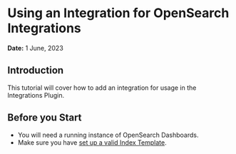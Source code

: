 # Using an Integration for OpenSearch Integrations

**Date:** 1 June, 2023

## Introduction

This tutorial will cover how to add an integration for usage in the Integrations Plugin.

## Before you Start

- You will need a running instance of OpenSearch Dashboards.
- Make sure you have [set up a valid Index Template](integrations-setup.md).
